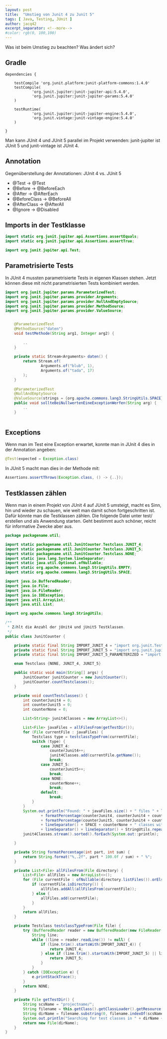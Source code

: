```yaml
---
layout: post
title:  "Umstieg von Junit 4 zu Junit 5"
tags: [ Java, Testing, JUnit ]
author: jacq42
excerpt_separator: <!--more-->
#color: rgb(0, 100,100)
---
```


Was ist beim Umstieg zu beachten? Was ändert sich?

<!--more-->

## Gradle

```
dependencies {

    testCompile 'org.junit.platform:junit-platform-commons:1.4.0'
    testCompile(
            'org.junit.jupiter:junit-jupiter-api:5.4.0',
            'org.junit.jupiter:junit-jupiter-params:5.4.0'
    )
    
    testRuntime(
            'org.junit.jupiter:junit-jupiter-engine:5.4.0',
            'org.junit.vintage:junit-vintage-engine:5.4.0'
    )
    
}
```

Man kann JUnit 4 und JUnit 5 parallel im Projekt verwenden: junit-jupiter ist JUnit 5 und junit-vintage ist JUnit 4.

## Annotation

Gegenüberstellung der Annotationen: JUnit 4 vs. JUnit 5

* @Test -> @Test
* @Before -> @BeforeEach
* @After -> @AfterEach
* @BeforeClass -> @BeforeAll
* @AfterClass -> @AfterAll
* @Ignore -> @Disabled

## Imports in der Testklasse

```java
import static org.junit.jupiter.api.Assertions.assertEquals;
import static org.junit.jupiter.api.Assertions.assertTrue;

import org.junit.jupiter.api.Test;
```

## Parametrisierte Tests

In JUnit 4 mussten parametrisierte Tests in eigenen Klassen stehen. Jetzt können diese mit nicht parametrisierten Tests kombiniert werden.

```java
import org.junit.jupiter.params.ParameterizedTest;
import org.junit.jupiter.params.provider.Arguments;
import org.junit.jupiter.params.provider.NullAndEmptySource;
import org.junit.jupiter.params.provider.MethodSource;
import org.junit.jupiter.params.provider.ValueSource;


    @ParameterizedTest
    @MethodSource("daten")
    void testMethode(String arg1, Integer arg2) {
        
        ..
    }
    
    private static Stream<Arguments> daten() {
        return Stream.of(
                Arguments.of("blub", 1),
                Arguments.of("tada", 17)
        );
    }
    
    @ParameterizedTest
    @NullAndEmptySource
    @ValueSource(strings = {org.apache.commons.lang3.StringUtils.SPACE})
    public void sollteBeiNullwertenEineExceptionWerfen(String arg) {
        ..
    }
    

```

## Exceptions

Wenn man im Test eine Exception erwartet, konnte man in JUnit 4 dies in der Annotation angeben:
```java
@Test(expected = Exception.class)
```

In JUnit 5 macht man dies in der Methode mit:
```java
Assertions.assertThrows(Exception.class, () -> {..});
```

## Testklassen zählen

Wenn man in einem Projekt von JUnit 4 auf JUnit 5 umsteigt, macht es Sinn, hin und wieder zu schauen, wie weit man damit schon fortgeschritten ist. Dafür könnte man die Testklassen zählen. Die folgende Datei unter test/ erstellen und als Anwendung starten. Geht bestimmt auch schöner, reicht für informative Zwecke aber aus.
```java
package packagename.util;

import static packagename.util.JunitCounter.Testclass.JUNIT_4;
import static packagename.util.JunitCounter.Testclass.JUNIT_5;
import static packagename.util.JunitCounter.Testclass.NONE;
import static java.lang.System.lineSeparator;
import static java.util.Optional.ofNullable;
import static org.apache.commons.lang3.StringUtils.EMPTY;
import static org.apache.commons.lang3.StringUtils.SPACE;

import java.io.BufferedReader;
import java.io.File;
import java.io.FileReader;
import java.io.IOException;
import java.util.ArrayList;
import java.util.List;

import org.apache.commons.lang3.StringUtils;

/**
 * Zählt die Anzahl der jUnit4 und jUnit5 Testklassen.
 */
public class JunitCounter {

    private static final String IMPORT_JUNIT_4 = "import org.junit.Test;";
    private static final String IMPORT_JUNIT_5 = "import org.junit.jupiter.api.Test;";
    private static final String IMPORT_JUNIT_5_PARAMETERIZED = "import org.junit.jupiter.params.ParameterizedTest;";

    enum Testclass {NONE, JUNIT_4, JUNIT_5}

    public static void main(String[] args) {
        JunitCounter junitCounter = new JunitCounter();
        junitCounter.countTestclasses();
    }

    private void countTestclasses() {
        int counterJunit4 = 0;
        int counterJunit5 = 0;
        int counterNone = 0;

        List<String> junit4Classes = new ArrayList<>();

        List<File> javaFiles = allFilesFrom(getTestDir());
        for (File currentFile : javaFiles) {
            Testclass type = testclassTypeFrom(currentFile);
            switch (type) {
                case JUNIT_4:
                    counterJunit4++;
                    junit4Classes.add(currentFile.getName());
                    break;
                case JUNIT_5:
                    counterJunit5++;
                    break;
                case NONE:
                    counterNone++;
                    break;
                default:
                    break;
            }
        }
        System.out.println("Found: " + javaFiles.size() + " files " + lineSeparator() + " jUnit4: " + counterJunit4 + " classes ("
                + formatPercentage(counterJunit4, counterJunit4 + counterJunit5) + ")" + lineSeparator() + " jUnit5: " + counterJunit5 + " classes ("
                + formatPercentage(counterJunit5, counterJunit4 + counterJunit5) + ")"
                + lineSeparator() + SPACE + counterNone + " classes without tests"
                + lineSeparator() + lineSeparator() + StringUtils.repeat("-", 50) + lineSeparator() + "Junit4Classes: " + lineSeparator());
        junit4Classes.stream().sorted().forEach(System.out::println);

    }

    private String formatPercentage(int part, int sum) {
        return String.format("%,.2f", part * 100.0f / sum) + " %";
    }

    private List<File> allFilesFrom(File directory) {
        List<File> allFiles = new ArrayList<>();
        for (File currentFile : ofNullable(directory.listFiles()).orElse(new File[0])) {
            if (currentFile.isDirectory()) {
                allFiles.addAll(allFilesFrom(currentFile));
            } else {
                allFiles.add(currentFile);
            }
        }
        return allFiles;
    }

    private Testclass testclassTypeFrom(File file) {
        try (BufferedReader reader = new BufferedReader(new FileReader(file))) {
            String line;
            while ((line = reader.readLine()) != null) {
                if (line.trim().startsWith(IMPORT_JUNIT_4)) {
                    return JUNIT_4;
                } else if (line.trim().startsWith(IMPORT_JUNIT_5) || line.trim().startsWith(IMPORT_JUNIT_5_PARAMETERIZED)) {
                    return JUNIT_5;
                }
            }
        } catch (IOException e) {
            e.printStackTrace();
        }
        return NONE;
    }

    private File getTestDir() {
    	String scsName = "projectname/";
    	String filename = this.getClass().getClassLoader().getResource(EMPTY).getFile();
    	String dirName = filename.substring(0, filename.indexOf(scsName) + scsName.length()) + "src/test/java";
    	System.out.println("Searching for test classes in " + dirName + " ...");
    	return new File(dirName);
    }
}
```

